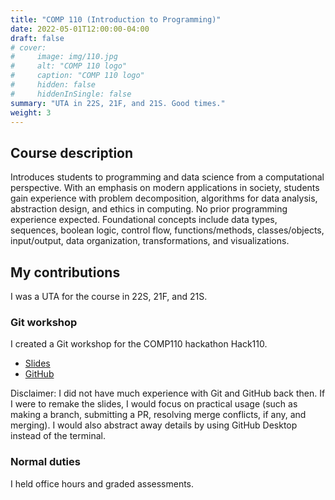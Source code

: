 ```yaml
---
title: "COMP 110 (Introduction to Programming)"
date: 2022-05-01T12:00:00-04:00
draft: false
# cover:
#     image: img/110.jpg
#     alt: "COMP 110 logo"
#     caption: "COMP 110 logo"
#     hidden: false
#     hiddenInSingle: false
summary: "UTA in 22S, 21F, and 21S. Good times."
weight: 3
---
```


## Course description

Introduces students to programming and data science from a computational perspective. With an emphasis on modern applications in society, students gain experience with problem decomposition, algorithms for data analysis, abstraction design, and ethics in computing. No prior programming experience expected. Foundational concepts include data types, sequences, boolean logic, control flow, functions/methods, classes/objects, input/output, data organization, transformations, and visualizations.

## My contributions

I was a UTA for the course in 22S, 21F, and 21S.

### Git workshop

I created a Git workshop for the COMP110 hackathon Hack110.

* [Slides](https://docs.google.com/presentation/d/1EHSeRvvkmLQSM9iJL0GyXE-p_i4bnn7eMuCr-YWPQ_A/edit#slide=id.g121efeeb097_0_0)
* [GitHub](https://github.com/comp110git/git-workshop)

Disclaimer: I did not have much experience with Git and GitHub back then. If I were to remake the slides, I would focus on practical usage (such as making a branch, submitting a PR, resolving merge conflicts, if any, and merging). I would also abstract away details by using GitHub Desktop instead of the terminal.

### Normal duties

I held office hours and graded assessments.
